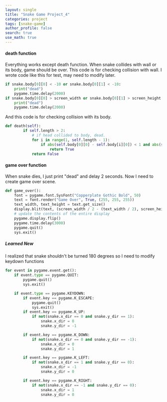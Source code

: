 ```yaml
---
layout: single
title: "Snake Game Project_4"
categories: project
tags: [snake-game]
author_profile: false
search: true
use_math: true
---
```


#### death function

Everything works except death function. When snake collides with wall or its body, game should be over. This code is for checking collision with wall. I wrote code like this for test, may need to modify later.

```python
if snake.body[0][0] < -10 or snake.body[0][1] < -10:
    print("dead")
    pygame.time.delay(2000)
if snake.body[0][0] > screen_width or snake.body[0][1] > screen_height:
    print("dead")
    pygame.time.delay(2000)
```

And this code is for checking collision with its body.

```python
def death(self):
        if self.length > 2:
            # if head collided to body, dead.
            for i in range(1, self.length - 1):
                if abs(self.body[0][0] - self.body[i][0]) < 1 and abs(self.body[0][1] - self.body[i][1]) < 1:
                    return True
            return False
```

#### game over function

When snake dies, I just print "dead" and delay 2 seconds. Now I need to create game over scene.

```python
def game_over():
    font = pygame.font.SysFont("Copperplate Gothic Bold", 50)
    text = font.render("Game Over", True, (255, 255, 255))
    text_width, text_height = text.get_size()
    display.blit(text, (screen_width / 2 - (text_width / 2), screen_height / 2 - (text_height / 2)))
    # update the contents of the entire display
    pygame.display.flip()
    pygame.time.delay(3000)
    pygame.quit()
    sys.exit()
```

##### Learned New

I realized that snake shouldn't be turned 180 degrees so I need to modify keydown functions

```python
for event in pygame.event.get():
    if event.type == pygame.QUIT:
        pygame.quit()
        sys.exit()

    if event.type == pygame.KEYDOWN:
        if event.key == pygame.K_ESCAPE:
            pygame.quit()
            sys.exit()
        if event.key == pygame.K_UP:
            if not(snake.x_dir == 0 and snake.y_dir == 1):
                snake.x_dir = 0
                snake.y_dir = -1

        if event.key == pygame.K_DOWN:
            if not(snake.x_dir == 0 and snake.y_dir == -1):
                snake.x_dir = 0
                snake.y_dir = 1

        if event.key == pygame.K_LEFT:
            if not(snake.x_dir == 1 and snake.y_dir == 0):
                snake.x_dir = -1
                snake.y_dir = 0

        if event.key == pygame.K_RIGHT:
            if not(snake.x_dir == -1 and snake.y_dir == 0):
                snake.x_dir = 1
                snake.y_dir = 0
```
